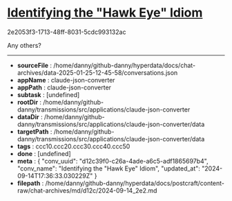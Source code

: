 # [Identifying the "Hawk Eye" Idiom](https://claude.ai/chat/d12c39f0-c26a-4ade-a6c5-adf1865697b4)

2e2053f3-1713-48ff-8031-5cdc993132ac

Any others?

---

* **sourceFile** : /home/danny/github-danny/hyperdata/docs/chat-archives/data-2025-01-25-12-45-58/conversations.json
* **appName** : claude-json-converter
* **appPath** : claude-json-converter
* **subtask** : [undefined]
* **rootDir** : /home/danny/github-danny/transmissions/src/applications/claude-json-converter
* **dataDir** : /home/danny/github-danny/transmissions/src/applications/claude-json-converter/data
* **targetPath** : /home/danny/github-danny/transmissions/src/applications/claude-json-converter/data
* **tags** : ccc10.ccc20.ccc30.ccc40.ccc50
* **done** : [undefined]
* **meta** : {
  "conv_uuid": "d12c39f0-c26a-4ade-a6c5-adf1865697b4",
  "conv_name": "Identifying the \"Hawk Eye\" Idiom",
  "updated_at": "2024-09-14T17:36:33.030229Z"
}
* **filepath** : /home/danny/github-danny/hyperdata/docs/postcraft/content-raw/chat-archives/md/d12c/2024-09-14_2e2.md